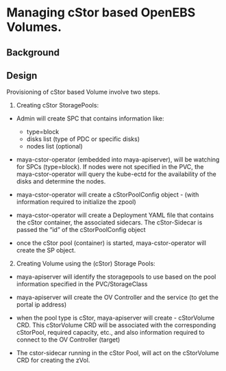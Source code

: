 # Managing cStor based OpenEBS Volumes. 

## Background 


## Design

Provisioning of cStor based Volume involve two steps. 

1. Creating cStor StoragePools:

- Admin will create SPC that contains information like:
  - type=block
  - disks list (type of PDC or specific disks)
  - nodes list (optional)

- maya-cstor-operator (embedded into maya-apiserver), will be watching for SPCs (type=block). If nodes were not specified in the PVC, the maya-cstor-operator will query the kube-ectd for the availability of the disks and determine the nodes. 

- maya-cstor-operator will create a cStorPoolConfig object -  (with information required to initialize the zpool) 

- maya-cstor-operator will create a Deployment YAML file  that contains the cStor container, the associated sidecars.  The cStor-Sidecar is passed the “id” of the cStorPoolConfig object 

- once the cStor pool (container) is started, maya-cstor-operator will create the SP object. 


2. Creating Volume using the (cStor) Storage Pools:

- maya-apiserver will identify the storagepools to use based on the pool information specified in the PVC/StorageClass

- maya-apiserver will create the OV Controller and the service (to get the portal ip address)

- when the pool type is cStor, maya-apiserver will create - cStorVolume CRD. This cStorVolume CRD will be associated with the corresponding cStorPool, required capacity, etc., and also information required to connect to the OV Controller (target)

-  The cstor-sidecar running in the cStor Pool, will act on the cStorVolume CRD for creating the zVol.


